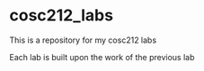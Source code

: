 # cosc212_labs

This is a repository for my cosc212 labs

Each lab is built upon the work of the previous lab
